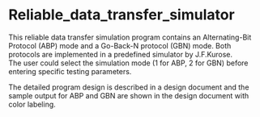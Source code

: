 # Reliable_data_transfer_simulator
This reliable data transfer simulation program contains an Alternating-Bit Protocol (ABP) mode and 
a Go-Back-N protocol (GBN) mode.  Both protocols are implemented in a predefined simulator by J.F.Kurose.  
The user could select the simulation mode (1 for ABP, 2 for GBN) before entering specific testing parameters.  

The detailed program design is described in a design document and the sample output for ABP and GBN are shown 
in the design document with color labeling.
